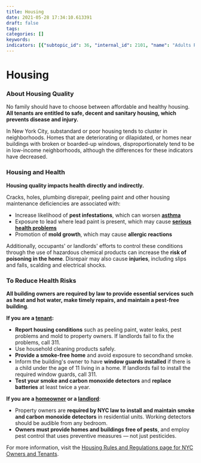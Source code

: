 ```yaml
---
title: Housing
date: 2021-05-28 17:34:10.613391
draft: false
tags: 
categories: []
keywords: 
indicators: [{"subtopic_id": 36, "internal_id": 2101, "name": "Adults Reporting Mold in the Home", "URL": "https://a816-dohbesp.nyc.gov/IndicatorPublic/VisualizationData.aspx?id=2101,719b87,36,Summarize"}, {"subtopic_id": 36, "internal_id": 25, "name": "Adults Reporting Secondhand Smoke at Home", "URL": "https://a816-dohbesp.nyc.gov/IndicatorPublic/VisualizationData.aspx?id=25,719b87,36,Summarize"}, {"subtopic_id": 36, "internal_id": 2396, "name": "Children living in homes using supplemental heat (ages 0-13 years)", "URL": "https://a816-dohbesp.nyc.gov/IndicatorPublic/VisualizationData.aspx?id=2396,719b87,36,Summarize"}, {"subtopic_id": 36, "internal_id": 2395, "name": "Children living in homes with cracks or holes (ages 0-13 years)", "URL": "https://a816-dohbesp.nyc.gov/IndicatorPublic/VisualizationData.aspx?id=2395,719b87,36,Summarize"}, {"subtopic_id": 36, "internal_id": 2394, "name": "Children living in homes with mice (ages 0-13  years)", "URL": "https://a816-dohbesp.nyc.gov/IndicatorPublic/VisualizationData.aspx?id=2394,719b87,36,Summarize"}, {"subtopic_id": 36, "internal_id": 2365, "name": "Court Ordered Evictions", "URL": "https://a816-dohbesp.nyc.gov/IndicatorPublic/VisualizationData.aspx?id=2365,719b87,36,Summarize"}, {"subtopic_id": 36, "internal_id": 15, "name": "Crowding (> 1 person/room)", "URL": "https://a816-dohbesp.nyc.gov/IndicatorPublic/VisualizationData.aspx?id=15,719b87,36,Summarize"}, {"subtopic_id": 36, "internal_id": 46, "name": "Homes near Structures Rated Good or Excellent", "URL": "https://a816-dohbesp.nyc.gov/IndicatorPublic/VisualizationData.aspx?id=46,719b87,36,Summarize"}, {"subtopic_id": 36, "internal_id": 47, "name": "Homes Using Supplemental Heat", "URL": "https://a816-dohbesp.nyc.gov/IndicatorPublic/VisualizationData.aspx?id=47,719b87,36,Summarize"}, {"subtopic_id": 36, "internal_id": 45, "name": "Homes with 3 or More Maintenance Deficiencies", "URL": "https://a816-dohbesp.nyc.gov/IndicatorPublic/VisualizationData.aspx?id=45,719b87,36,Summarize"}, {"subtopic_id": 36, "internal_id": 40, "name": "Homes with Cracks or Holes", "URL": "https://a816-dohbesp.nyc.gov/IndicatorPublic/VisualizationData.aspx?id=40,719b87,36,Summarize"}, {"subtopic_id": 36, "internal_id": 2188, "name": "Homes with Grab Bars in Bathroom (among older adult households)", "URL": "https://a816-dohbesp.nyc.gov/IndicatorPublic/VisualizationData.aspx?id=2188,719b87,36,Summarize"}, {"subtopic_id": 36, "internal_id": 42, "name": "Homes with Leaks", "URL": "https://a816-dohbesp.nyc.gov/IndicatorPublic/VisualizationData.aspx?id=42,719b87,36,Summarize"}, {"subtopic_id": 36, "internal_id": 48, "name": "Homes with Mice or Rats in the Building", "URL": "https://a816-dohbesp.nyc.gov/IndicatorPublic/VisualizationData.aspx?id=48,719b87,36,Summarize"}, {"subtopic_id": 36, "internal_id": 2377, "name": "Households reporting someone who uses electric medical equipment", "URL": "https://a816-dohbesp.nyc.gov/IndicatorPublic/VisualizationData.aspx?id=2377,719b87,36,Summarize"}, {"subtopic_id": 36, "internal_id": 17, "name": "Owner-Occupied Homes", "URL": "https://a816-dohbesp.nyc.gov/IndicatorPublic/VisualizationData.aspx?id=17,719b87,36,Summarize"}, {"subtopic_id": 36, "internal_id": 41, "name": "Pre-1960 Homes with Peeling Paint", "URL": "https://a816-dohbesp.nyc.gov/IndicatorPublic/VisualizationData.aspx?id=41,719b87,36,Summarize"}, {"subtopic_id": 36, "internal_id": 2399, "name": "Renter-occupied homes with any health-related maintenance problems", "URL": "https://a816-dohbesp.nyc.gov/IndicatorPublic/VisualizationData.aspx?id=2399,719b87,36,Summarize"}, {"subtopic_id": 36, "internal_id": 2179, "name": "Renter-occupied homes with no maintenance deficiencies (TCNY2020)", "URL": "https://a816-dohbesp.nyc.gov/IndicatorPublic/VisualizationData.aspx?id=2179,719b87,36,Summarize"}]
---
```

# Housing
<h3>About Housing Quality</h3>
<p>No family should have to choose between affordable and healthy housing.<strong> All tenants are entitled to safe, decent and sanitary housing, which prevents disease and injury.</strong></p>
<p>In New York City, substandard or poor housing tends to cluster in neighborhoods. Homes that are deteriorating or dilapidated, or homes near buildings with broken or boarded-up windows, disproportionately tend to be in low-income neighborhoods, although the differences for these indicators have decreased.</p>
<h3>Housing and Health</h3>
<p><strong>Housing quality impacts health directly and indirectly.</strong></p>
<p>Cracks, holes, plumbing disrepair, peeling paint and other housing maintenance deficiencies are associated with:</p>
<ul>
<li>Increase likelihood of <strong>pest infestations</strong>, which can worsen <strong><a title="Asthma" href="http://www1.nyc.gov/site/doh/health/health-topics/asthma.page">asthma</a></strong></li>
<li>Exposure to lead where lead paint is present, which may cause <strong><a title="lead poisoning " href="http://www1.nyc.gov/site/doh/health/health-topics/lead-poisoning-prevention.page">serious health problems</a></strong></li>
<li>Promotion of <strong>mold growth</strong>, which may cause <strong>allergic reactions</strong></li>
</ul>
<p>Additionally, occupants' or landlords' efforts to control these conditions through the use of hazardous chemical products can increase the <strong>risk of poisoning in the home</strong>. Disrepair may also cause <strong>injuries</strong>, including slips and falls, scalding and electrical shocks.&nbsp;</p>
<h3>To Reduce Health Risks</h3>
<p><strong>All building owners are required by law to provide essential services such as heat and hot water, make timely repairs, and maintain a pest-free building</strong>.&nbsp;</p>
<p><strong>If you are a <span style="text-decoration: underline;">tenant</span>:</strong>&nbsp;</p>
<ul>
<li><strong>Report housing conditions</strong> such as peeling paint, water leaks, pest problems and mold to property owners. If landlords fail to fix the problems, call 311.</li>
<li>Use household cleaning products safely.&nbsp;</li>
<li><strong>Provide a smoke-free home</strong> and avoid exposure to secondhand smoke.&nbsp;</li>
<li>Inform the building's owner to have <strong>window guards installed</strong> if there is a child under the age of 11 living in a home. If landlords fail to install the required window guards, call 311.</li>
<li><strong>Test your smoke and carbon monoxide detectors</strong> and <strong>replace batteries</strong> at least twice a year.&nbsp;</li>
</ul>
<p><strong>If you are a <span style="text-decoration: underline;">homeowner</span> or a <span style="text-decoration: underline;">landlord</span></strong>:</p>
<ul>
<li>Property owners are <strong>required by NYC law to install and maintain smoke and carbon monoxide detectors</strong> in residential units. Working detectors should be audible from any bedroom.</li>
<li><strong>Owners must provide homes and buildings free of pests</strong>, and employ pest control that uses preventive measures &mdash; not just pesticides.</li>
</ul>
<p>For more information, visit the <a title="Housing rules and regulations" href="http://www1.nyc.gov/nyc-resources/service/4706/housing-rules-and-regulations-for-nyc-owners-and-tenants">Housing Rules and Regulations page for NYC Owners and Tenants</a>.&nbsp;</p>
